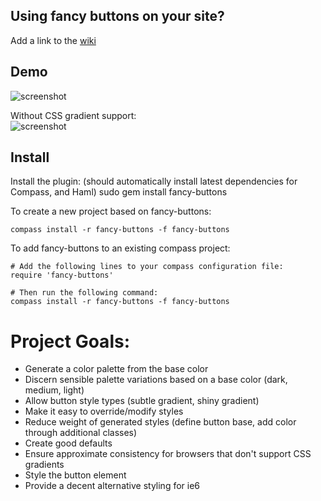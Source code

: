 ## Using fancy buttons on your site?
Add a link to the [wiki](http://wiki.github.com/imathis/fancy-buttons)

## Demo
![screenshot](http://s3.imathis.com/dev/compass/fancy-buttons/demo.png)

Without CSS gradient support:  
![screenshot](http://s3.imathis.com/dev/compass/fancy-buttons/demo-no-gradients.png)


## Install

Install the plugin: (should automatically install latest dependencies for Compass, and Haml)
    sudo gem install fancy-buttons

To create a new project based on fancy-buttons:

    compass install -r fancy-buttons -f fancy-buttons

To add fancy-buttons to an existing compass project:

    # Add the following lines to your compass configuration file:
    require 'fancy-buttons'
    
    # Then run the following command:
    compass install -r fancy-buttons -f fancy-buttons

# Project Goals:

- Generate a color palette from the base color
- Discern sensible palette variations based on a base color (dark, medium, light)
- Allow button style types (subtle gradient, shiny gradient)
- Make it easy to override/modify styles
- Reduce weight of generated styles (define button base, add color through additional classes)
- Create good defaults
- Ensure approximate consistency for browsers that don't support CSS gradients
- Style the button element
- Provide a decent alternative styling for ie6